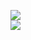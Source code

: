 [![](https://img.shields.io/badge/Made%20With-Github%20Spray-lightgrey.svg?style=for-the-badge&logo=github)](https://github.com/Annihil/github-spray#12362)  
[![](https://i.imgur.com/2DrTn0Z.gif)](https://github.com/Annihil/github-spray)